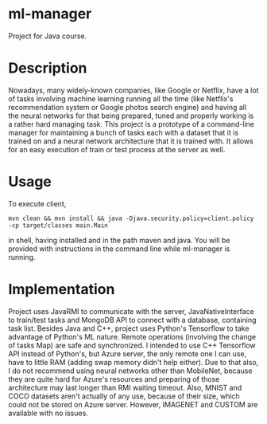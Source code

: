 # ml-manager
Project for Java course.

# Description
Nowadays, many widely-known companies, like Google or Netflix, have a lot of tasks involving machine learning running all the time (like Netflix's recommendation system or Google photos search engine) and having all the neural networks for that being prepared, tuned and properly working is a rather hard managing task. This project is a prototype of a command-line manager for maintaining a bunch of tasks each with a dataset that it is trained on and a neural network architecture that it is trained with. It allows for an easy execution of train or test process at the server as well.

# Usage
To execute client, 
```shell
mvn clean && mvn install && java -Djava.security.policy=client.policy -cp target/classes main.Main
```
in shell, having installed and in the path maven and java.
You will be provided with instructions in the command line while ml-manager is running.

# Implementation
Project uses JavaRMI to communicate with the server, JavaNativeInterface to train/test tasks and MongoDB API to connect with a database, containing task list. Besides Java and C++, project uses Python's Tensorflow to take advantage of Python's ML nature. Remote operations (involving the change of tasks Map) are safe and synchronized.
I intended to use C++ Tensorflow API instead of Python's, but Azure server, the only remote one I can use, have to little RAM (adding swap memory didn't help either). Due to that also, I do not recommend using neural networks other than MobileNet, because they are quite hard for Azure's resources and preparing of those architecture may last longer than RMI waiting timeout. Also, MNIST and COCO datasets aren't actually of any use, because of their size, which could not be stored on Azure server. However, IMAGENET and CUSTOM are available with no issues.

